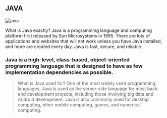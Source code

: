 ## JAVA

![java](https://encrypted-tbn0.gstatic.com/images?q=tbn:ANd9GcSk9cMrUc31f7qIRhA3M21HcJv4kQ_SU2I28PDekxJnee5bWki2qG8oD3lNjfDPF1OAmfk&usqp=CAU)

What is Java exactly?
Java is a programming language and computing platform first released by Sun Microsystems in 1995. There are lots of applications and websites that will not work unless you have Java installed, and more are created every day. Java is fast, secure, and reliable.

### Java is a high-level, class-based, object-oriented programming language that is designed to have as few implementation dependencies as possible.

> What is Java used for?
One of the most widely used programming languages, Java is used as the server-side language for most back-end development projects, including those involving big data and Android development. Java is also commonly used for desktop computing, other mobile computing, games, and numerical computing.
